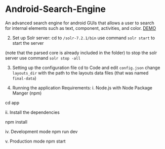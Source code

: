 # Android-Search-Engine

An advanced search engine for android GUIs that allows a user to search for internal elements such as text, component, activities, and color.
[DEMO](http://173.255.245.197:8000/)

2. Set up Solr server:
cd to `/solr-7.2.1/bin`
use command `solr start` to start the server

(note that the parsed core is already included in the folder)
to stop the solr server use command `solr stop -all`

3. Setting up the configuration file
cd to Code and edit `config.json`
change `layouts_dir` with the path to the layouts data files (that was named `final-data`)

4. Running the application
Requirements:
i. Node.js with Node Package Manger (npm)

cd app

ii. Install the dependencies

npm install

iv. Development mode
npm run dev

v. Production mode
npm start
